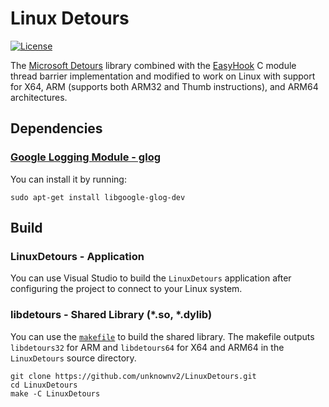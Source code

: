 # Linux Detours
[![License](https://img.shields.io/badge/License-MIT-blue.svg)](https://github.com/unknownv2/LinuxDetours/blob/master/LICENSE)

The [Microsoft Detours](https://github.com/Microsoft/Detours) library combined with the [EasyHook](https://github.com/EasyHook/EasyHook) C module thread barrier implementation and modified to work on Linux with support for X64, ARM (supports both ARM32 and Thumb instructions), and ARM64 architectures.


## Dependencies

### [Google Logging Module - glog](https://github.com/google/glog)

You can install it by running:

```
sudo apt-get install libgoogle-glog-dev
```

## Build

### LinuxDetours - Application
You can use Visual Studio to build the `LinuxDetours` application after configuring the project to connect to your Linux system.

### libdetours - Shared Library (*.so, *.dylib)

You can use the [`makefile`](LinuxDetours/Makefile) to build the shared library. The makefile outputs `libdetours32` for ARM and `libdetours64` for X64 and ARM64 in the `LinuxDetours` source directory.

```
git clone https://github.com/unknownv2/LinuxDetours.git
cd LinuxDetours
make -C LinuxDetours
```